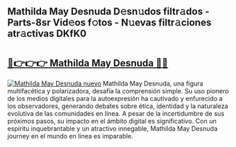 ## Mathilda May Desnuda D𝚎sn𝚞dos filtr𝚊dos - Parts-8sr Vid𝚎os f𝚘tos - N𝚞evas filtr𝚊ciones atr𝚊ctivas DKfK0

# <h2><a href="http://mbdqtk.tromn.icu/?c=Mathilda+May+Desnuda">🔗👉👉👉 Mathilda May Desnuda 🔗🔗</a></h2>

[![Mathilda May Desnuda nuevo](https://i.imgur.com/pEAQMta.gif)](http://mbdqtk.tromn.icu/?c=Mathilda+May+Desnuda)
Mathilda May Desnuda, una figura multifacética y polarizadora, desafía la comprensión simple. Su uso pionero de los medios digitales para la autoexpresión ha cautivado y enfurecido a los observadores, generando debates sobre ética, identidad y la naturaleza evolutiva de las comunidades en línea. A pesar de la incertidumbre de sus próximos pasos, su impacto en el ámbito digital es significativo. Con un espíritu inquebrantable y un atractivo innegable, Mathilda May Desnuda journey en el mundo en línea es imparable.
